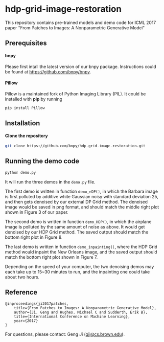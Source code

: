 # hdp-grid-image-restoration
This repository contains pre-trained models and demo code for ICML 2017 paper "From Patches to Images: A Nonparametric Generative Model"

## Prerequisites
#### bnpy
Please first intall the latest version of our bnpy package. Instructions could be found at https://github.com/bnpy/bnpy.

#### Pillow
Pillow is a maintained fork of Python Imaging Library (PIL). It could be installed with **pip** by running
```sh
pip install Pillow
```

## Installation
#### Clone the repository
```sh
git clone https://github.com/bnpy/hdp-grid-image-restoration.git
```

## Running the demo code

```sh
python demo.py
```
It will run the three demos in the `demo.py` file.

The first demo is written in function `demo_eDP()`, in which the Barbara image is first polluted by additive white Gaussian noisy with standard deviation 25, and then gets denoised by our external DP Grid method. The denoised image would be saved in png format, and should match the middle right plot shown in Figure 3 of our paper.

The second demo is written in function `demo_HDP()`, in which the airplane image is polluted by the same amount of noise as above. It would get denoised by our HDP Grid method. The saved output should match the bottom right plot in Figure 8.

The last demo is written in function `demo_inpainting()`, where the HDP Grid method would inpaint the New Orleans image, and the saved output should match the bottom right plot shown in Figure 7.

Depending on the speed of your computer, the two denoising demos may each take up to 15~30 minutes to run, and the inpainting one could take about two hours.


## Reference

    @inproceedings{ji2017patches,
        title={From Patches to Images: A Nonparametric Generative Model},
        author={Ji, Geng and Hughes, Michael C and Sudderth, Erik B},
        title={International Conference on Machine Learning},
        year={2017}
    }

For questions, please contact: Geng Ji (gji@cs.brown.edu).
